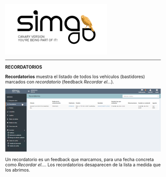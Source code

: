 ![sima2](images/es-ES_simacanaryversionbn.png)    
 
---    
  
**RECORDATORIOS**  


**Recordatorios** muestra el listado de todos los vehículos (bastidores) marcados con _recordatorio_ (feedback _Recordar el..._).   
  

![Listado de precisas](images/es-ES_opportunity_reminderslist.png)   
  
Un recordatorio es un feedback que marcamos, para una fecha concreta como _Recordar el..._. Los recordatorios desaparecen de la lista a medida que los abrimos.
